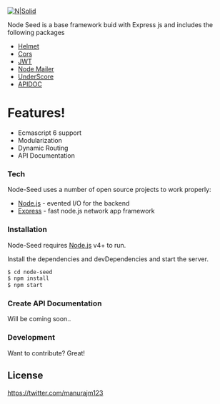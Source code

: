 [![N|Solid](https://image.ibb.co/cMvV0a/686fd1_1.png)](https://nodesource.com/products/nsolid)

Node Seed is a base framework buid with Express js and includes the following packages

  - [Helmet](https://www.npmjs.com/package/helmet)
  - [Cors](https://www.npmjs.com/package/cors)
  - [JWT](https://www.npmjs.com/package/jsonwebtoken)
  - [Node Mailer](https://www.npmjs.com/package/nodemailer)
  - [UnderScore](https://www.npmjs.com/package/underscore)
  - [APIDOC](http://apidocjs.com/)

# Features!
  - Ecmascript 6 support
  - Modularization
  - Dynamic Routing
  - API Documentation

### Tech

Node-Seed uses a number of open source projects to work properly:

* [Node.js](https://nodejs.org/) - evented I/O for the backend
* [Express](https://expressjs.com/) - fast node.js network app framework

### Installation

Node-Seed requires [Node.js](https://nodejs.org/) v4+ to run.

Install the dependencies and devDependencies and start the server.

```sh
$ cd node-seed
$ npm install
$ npm start
```

### Create API Documentation

Will be coming soon..

### Development

Want to contribute? Great!

License
----
https://twitter.com/manurajm123


